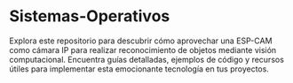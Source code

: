 # Sistemas-Operativos
Explora este repositorio para descubrir cómo aprovechar una ESP-CAM como cámara IP para realizar reconocimiento de objetos mediante visión computacional. Encuentra guías detalladas, ejemplos de código y recursos útiles para implementar esta emocionante tecnología en tus proyectos.
